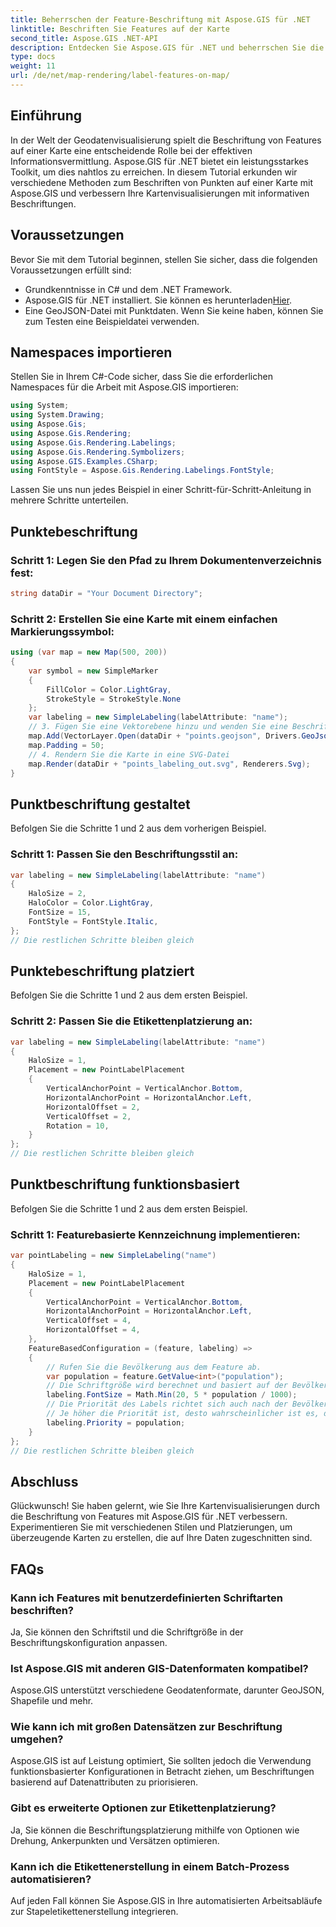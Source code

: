 ```yaml
---
title: Beherrschen der Feature-Beschriftung mit Aspose.GIS für .NET
linktitle: Beschriften Sie Features auf der Karte
second_title: Aspose.GIS .NET-API
description: Entdecken Sie Aspose.GIS für .NET und beherrschen Sie die Kunst der Feature-Beschriftung auf Karten. Verbessern Sie Ihre Geodatenvisualisierungen mühelos. #Aspose #GIS
type: docs
weight: 11
url: /de/net/map-rendering/label-features-on-map/
---
```

## Einführung
In der Welt der Geodatenvisualisierung spielt die Beschriftung von Features auf einer Karte eine entscheidende Rolle bei der effektiven Informationsvermittlung. Aspose.GIS für .NET bietet ein leistungsstarkes Toolkit, um dies nahtlos zu erreichen. In diesem Tutorial erkunden wir verschiedene Methoden zum Beschriften von Punkten auf einer Karte mit Aspose.GIS und verbessern Ihre Kartenvisualisierungen mit informativen Beschriftungen.
## Voraussetzungen
Bevor Sie mit dem Tutorial beginnen, stellen Sie sicher, dass die folgenden Voraussetzungen erfüllt sind:
- Grundkenntnisse in C# und dem .NET Framework.
-  Aspose.GIS für .NET installiert. Sie können es herunterladen[Hier](https://releases.aspose.com/gis/net/).
- Eine GeoJSON-Datei mit Punktdaten. Wenn Sie keine haben, können Sie zum Testen eine Beispieldatei verwenden.
## Namespaces importieren
Stellen Sie in Ihrem C#-Code sicher, dass Sie die erforderlichen Namespaces für die Arbeit mit Aspose.GIS importieren:
```csharp
using System;
using System.Drawing;
using Aspose.Gis;
using Aspose.Gis.Rendering;
using Aspose.Gis.Rendering.Labelings;
using Aspose.Gis.Rendering.Symbolizers;
using Aspose.GIS.Examples.CSharp;
using FontStyle = Aspose.Gis.Rendering.Labelings.FontStyle;
```
Lassen Sie uns nun jedes Beispiel in einer Schritt-für-Schritt-Anleitung in mehrere Schritte unterteilen.
##  Punktebeschriftung

### Schritt 1: Legen Sie den Pfad zu Ihrem Dokumentenverzeichnis fest:
```csharp
string dataDir = "Your Document Directory";
```
### Schritt 2: Erstellen Sie eine Karte mit einem einfachen Markierungssymbol:
```csharp
using (var map = new Map(500, 200))
{
    var symbol = new SimpleMarker
    {
        FillColor = Color.LightGray,
        StrokeStyle = StrokeStyle.None
    };
    var labeling = new SimpleLabeling(labelAttribute: "name");
    // 3. Fügen Sie eine Vektorebene hinzu und wenden Sie eine Beschriftung an
    map.Add(VectorLayer.Open(dataDir + "points.geojson", Drivers.GeoJson), symbol, labeling);
    map.Padding = 50;
    // 4. Rendern Sie die Karte in eine SVG-Datei
    map.Render(dataDir + "points_labeling_out.svg", Renderers.Svg);
}
```
## Punktbeschriftung gestaltet

Befolgen Sie die Schritte 1 und 2 aus dem vorherigen Beispiel.

### Schritt 1: Passen Sie den Beschriftungsstil an:
```csharp
var labeling = new SimpleLabeling(labelAttribute: "name")
{
    HaloSize = 2,
    HaloColor = Color.LightGray,
    FontSize = 15,
    FontStyle = FontStyle.Italic,
};
// Die restlichen Schritte bleiben gleich
```
## Punktebeschriftung platziert

Befolgen Sie die Schritte 1 und 2 aus dem ersten Beispiel.
### Schritt 2: Passen Sie die Etikettenplatzierung an:
```csharp
var labeling = new SimpleLabeling(labelAttribute: "name")
{
    HaloSize = 1,
    Placement = new PointLabelPlacement
    {
        VerticalAnchorPoint = VerticalAnchor.Bottom,
        HorizontalAnchorPoint = HorizontalAnchor.Left,
        HorizontalOffset = 2,
        VerticalOffset = 2,
        Rotation = 10,
    }
};
// Die restlichen Schritte bleiben gleich
```
## Punktbeschriftung funktionsbasiert

Befolgen Sie die Schritte 1 und 2 aus dem ersten Beispiel.

### Schritt 1: Featurebasierte Kennzeichnung implementieren:
```csharp
var pointLabeling = new SimpleLabeling("name")
{
    HaloSize = 1,
    Placement = new PointLabelPlacement
    {
        VerticalAnchorPoint = VerticalAnchor.Bottom,
        HorizontalAnchorPoint = HorizontalAnchor.Left,
        VerticalOffset = 4,
        HorizontalOffset = 4,
    },
    FeatureBasedConfiguration = (feature, labeling) =>
    {
        // Rufen Sie die Bevölkerung aus dem Feature ab.
        var population = feature.GetValue<int>("population");
        // Die Schriftgröße wird berechnet und basiert auf der Bevölkerung.
        labeling.FontSize = Math.Min(20, 5 * population / 1000);
        // Die Priorität des Labels richtet sich auch nach der Bevölkerungszahl.
        // Je höher die Priorität ist, desto wahrscheinlicher ist es, dass die Beschriftung auf dem Ausgabebild erscheint.
        labeling.Priority = population;
    }
};
// Die restlichen Schritte bleiben gleich
```
## Abschluss
Glückwunsch! Sie haben gelernt, wie Sie Ihre Kartenvisualisierungen durch die Beschriftung von Features mit Aspose.GIS für .NET verbessern. Experimentieren Sie mit verschiedenen Stilen und Platzierungen, um überzeugende Karten zu erstellen, die auf Ihre Daten zugeschnitten sind.
## FAQs
### Kann ich Features mit benutzerdefinierten Schriftarten beschriften?
Ja, Sie können den Schriftstil und die Schriftgröße in der Beschriftungskonfiguration anpassen.
### Ist Aspose.GIS mit anderen GIS-Datenformaten kompatibel?
Aspose.GIS unterstützt verschiedene Geodatenformate, darunter GeoJSON, Shapefile und mehr.
### Wie kann ich mit großen Datensätzen zur Beschriftung umgehen?
Aspose.GIS ist auf Leistung optimiert, Sie sollten jedoch die Verwendung funktionsbasierter Konfigurationen in Betracht ziehen, um Beschriftungen basierend auf Datenattributen zu priorisieren.
### Gibt es erweiterte Optionen zur Etikettenplatzierung?
Ja, Sie können die Beschriftungsplatzierung mithilfe von Optionen wie Drehung, Ankerpunkten und Versätzen optimieren.
### Kann ich die Etikettenerstellung in einem Batch-Prozess automatisieren?
Auf jeden Fall können Sie Aspose.GIS in Ihre automatisierten Arbeitsabläufe zur Stapeletikettenerstellung integrieren.